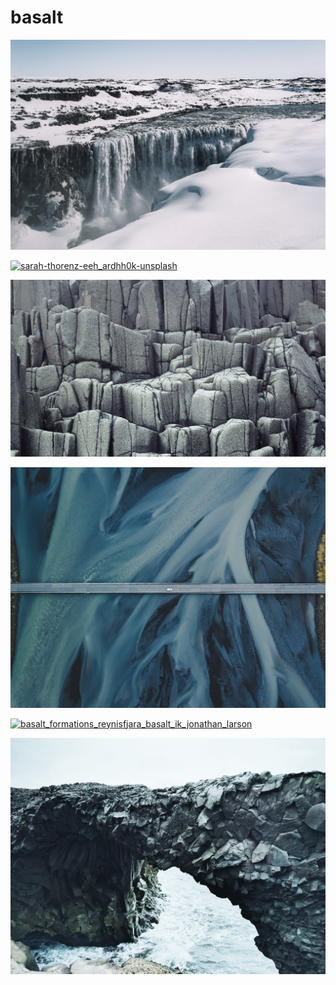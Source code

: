 # basalt

<a href="federico-di-dio-photography-EiFLZuM2Quw-unsplash.jpg"><img alt="federico-di-dio-photography-EiFLZuM2Quw-unsplash" src="federico-di-dio-photography-EiFLZuM2Quw-unsplash.jpg"></a>

<a href="sarah-thorenz-eeh_ardhh0k-unsplash.jpg"><img alt="sarah-thorenz-eeh_ardhh0k-unsplash" src="sarah-thorenz-eeh_ardhh0k-unsplash.jpg"></a>

<a href="basalt.jpg"><img alt="basalt" src="basalt.jpg"></a>

<a href="bridge_pjoavegur_michelle_spollen.jpg"><img alt="bridge_pjoavegur_michelle_spollen" src="bridge_pjoavegur_michelle_spollen.jpg"></a>

<a href="basalt_formations_reynisfjara_basalt_ik_jonathan_larson.jpg"><img alt="basalt_formations_reynisfjara_basalt_ik_jonathan_larson" src="basalt_formations_reynisfjara_basalt_ik_jonathan_larson.jpg"></a>

<a href="john-wayne-hill-bI7BQzBnRmk-unsplash.jpg"><img alt="john-wayne-hill-bI7BQzBnRmk-unsplash" src="john-wayne-hill-bI7BQzBnRmk-unsplash.jpg"></a>

